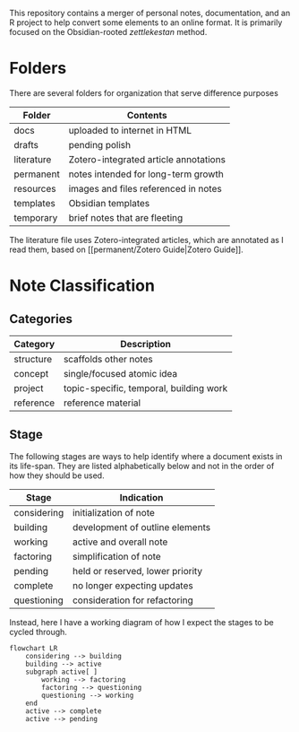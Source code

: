 This repository contains a merger of personal notes, documentation, and an R project to help convert some elements to an online format. It is primarily focused on the Obsidian-rooted *zettlekestan* method.

# Folders

There are several folders for organization that serve difference purposes

| Folder | Contents |
| - | --- |
| docs | uploaded to internet in HTML |
| drafts | pending polish |
| literature | Zotero-integrated article annotations |
| permanent | notes intended for long-term growth |
| resources | images and files referenced in notes |
| templates | Obsidian templates |
| temporary | brief notes that are fleeting |

The literature file uses Zotero-integrated articles, which are annotated as I read them, based on [[permanent/Zotero Guide|Zotero Guide]].

# Note Classification

## Categories

| Category | Description |
| - | --- |
| structure | scaffolds other notes |
| concept | single/focused atomic idea |
| project | topic-specific, temporal, building work |
| reference | reference material |

## Stage

The following stages are ways to help identify where a document exists in its life-span. They are listed alphabetically below and not in the order of how they should be used.

| Stage | Indication |
| - | --- |
| considering | initialization of note |
| building | development of outline elements |
| working | active and overall note |
| factoring | simplification of note |
| pending | held or reserved, lower priority |
| complete | no longer expecting updates |
| questioning | consideration for refactoring |


Instead, here I have a working diagram of how I expect the stages to be cycled through.

```mermaid
flowchart LR
	considering --> building
	building --> active
	subgraph active[ ]
		working --> factoring
		factoring --> questioning
		questioning --> working
	end
	active --> complete
	active --> pending
```